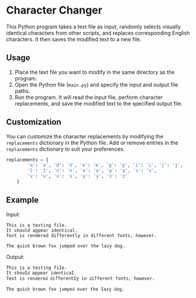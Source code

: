 # Character Changer

This Python program takes a text file as input, randomly selects visually identical characters from other scripts, and replaces corresponding English characters. It then saves the modified text to a new file.

## Usage

1. Place the text file you want to modify in the same directory as the program.
2. Open the Python file (`main.py`) and specify the input and output file paths.
3. Run the program. It will read the input file, perform character replacements, and save the modified text to the specified output file.

## Customization

You can customize the character replacements by modifying the `replacements` dictionary in the Python file. Add or remove entries in the `replacements` dictionary to suit your preferences.

```python
replacements = {
        'a': 'а', 'd': 'ԁ', 'e': 'е', 'g': 'ɡ', 'i': 'і', 'j': 'ј',
        'l': 'I', 'n': 'ո', 'o': 'ο', 'p': 'р', 's': 'ѕ', 
        'v': 'ν', 'x': 'х', 'y': 'у', 'z': 'z'
    }
```

## Example
Input:
```text
This is a testing file.
It should appear identical.
Text is rendered differently in different fonts, however.

The quick brown fox jumped over the lazy dog.
```
Output:
```text
Thіѕ іѕ а tеѕtіոɡ fіIе.
It ѕhοuIԁ арреаr іԁеոtіcаI.
Tехt іѕ rеոԁеrеԁ ԁіffеrеոtIу іո ԁіffеrеոt fοոtѕ, hοwеνеr.

Thе quіck brοwո fοх јumреԁ ονеr thе Iаzу ԁοɡ.
```

